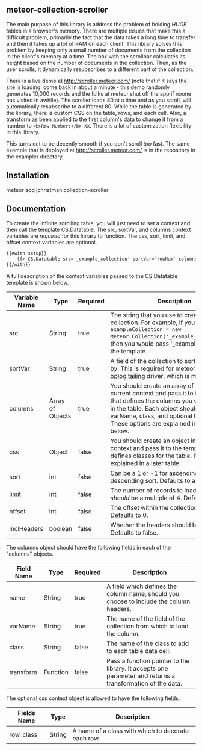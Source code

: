 meteor-collection-scroller
--------------------------

The main purpose of this library is address the problem of holding *HUGE* tables in a browser's memory. There are multiple issues that make this a difficult problem, primarily the fact that the data takes a long time to transfer and then it takes up a lot of RAM on each client. This library solves this problem by keeping only a small number of documents from the collection in the client's memory at a time. The box with the scrollbar calculates its height based on the number of documents in the collection. Then, as the user scrolls, it dynamically resubscribes to a different part of the collection.

There is a live demo at http://scroller.meteor.com/ (note that if it says the site is loading, come back in about a minute - this demo randomly generates 10,000 records and the folks at meteor shut off the app if noone has visited in awhile). The scroller loads 80 at a time and as you scroll, will automatically resubscribe to a different 80. While the table is generated by the library, there is custom CSS on the table, rows, and each cell. Also, a transform as been applied to the first column's data to change it from a number to ```<b>Row Number:</b> XX```. There is a lot of customization flexibility in this library.

This turns out to be decently smooth if you don't scroll *too* fast. The same example that is deployed at http://scroller.meteor.com/ is in the repository in the example/ directory,

Installation
------------

meteor add jchristman:collection-scroller

Documentation
-------------

To create the infinite scrolling table, you will just need to set a context and then call the template CS.Datatable. The src, sortVar, and columns context variables are *required* for this library to function. The css, sort, limit, and offset context variables are optional.

```html
{{#with setup}}
    {{> CS.Datatable src='_example_collection' sortVar='rowNum' columns=columns css=css}}
{{/with}}
```

A full description of the context variables passed to the CS.Datatable template is shown below.

| Variable Name |    Type    |   Required   | Description |
|---------------|------------|--------------|-------------|
| src           | String     | true         | The string that you use to create the collection. For example, if you run ```exampleCollection = new Meteor.Collection('_example_collection');```, then you would pass '_example_collection' to the template. |
| sortVar       | String     | true         | A field of the collection to sort the collection by. This is required for meteor to set up an [oplog tailing](https://github.com/meteor/meteor/wiki/Oplog-Observe-Driver) driver, which is more efficient. |
| columns       | Array of Objects | true   | You should create an array of objects in the current context and pass it to the template that defines the columns you want displayed in the table. Each object should have a name, varName, class, and optional transform field. These options are explained in the table below. |
| css           | Object     | false        | You should create an object in the current context and pass it to the template that defines classes for the table. Its options are explained in a later table. |
| sort          | int        | false        | Can be a 1 or -1 for ascending or descending sort. Defaults to a 1. |
| limit         | int        | false        | The number of records to load at a time. *should* be a multiple of 4. Defaults to 80. |
| offset        | int        | false        | The offset within the collection to start at. Defaults to 0. |
| inclHeaders   | boolean    | false        | Whether the headers should be included. Defaults to false. |

The columns object should have the following fields in each of the "columns" objects.

| Field Name | Type | Required | Description |
|------------|------|----------|-------------|
| name | String | true | A field which defines the column name, should you choose to include the column headers. |
| varName | String | true | The name of the field of the collection from which to load the column. |
| class | String | false | The name of the class to add to each table data cell. |
| transform | Function | false | Pass a function pointer to the library. It accepts one parameter and returns a transformation of the data. |

The optional css context object is allowed to have the following fields.

| Fields Name | Type | Description |
|-------------|------|-------------|
| row\_class | String | A name of a class with which to decorate each row. |
